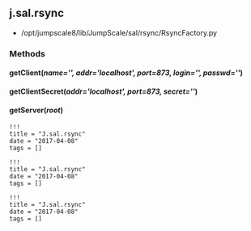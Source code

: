<!-- toc -->
## j.sal.rsync

- /opt/jumpscale8/lib/JumpScale/sal/rsync/RsyncFactory.py

### Methods

    

#### getClient(*name='', addr='localhost', port=873, login='', passwd=''*) 

#### getClientSecret(*addr='localhost', port=873, secret=''*) 

#### getServer(*root*) 


```
!!!
title = "J.sal.rsync"
date = "2017-04-08"
tags = []
```

```
!!!
title = "J.sal.rsync"
date = "2017-04-08"
tags = []
```

```
!!!
title = "J.sal.rsync"
date = "2017-04-08"
tags = []
```
